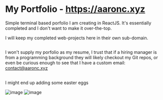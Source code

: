 # My Portfolio - https://aaronc.xyz

Simple terminal based porfolio I am creating in ReactJS. It's essentially completed and I don't want to make it over-the-top.

I will keep my completed web-projects here in their own sub-domain.

##
I won't supply my porfolio as my resume, I trust that if a hiring manager is from a programming background they will likely checkout my Git repos, or even be curious enough to see that I have a custom email: contact@aaronc.xyz

##
I might end up adding some easter eggs

![image](https://user-images.githubusercontent.com/40619424/190308066-c0536511-36cf-47ab-a921-30da1e5dc790.png)
![image](https://user-images.githubusercontent.com/40619424/190308106-c6215d2b-e0e7-4f9d-980d-3f55ac1474ee.png)
